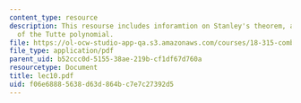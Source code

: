 ```yaml
---
content_type: resource
description: This resourse includes inforamtion on Stanley's theorem, and Two definitions
  of the Tutte polynomial.
file: https://ol-ocw-studio-app-qa.s3.amazonaws.com/courses/18-315-combinatorial-theory-introduction-to-graph-theory-extremal-and-enumerative-combinatorics-spring-2005/f06e68885638d63d864bc7e7c27392d5_lec10.pdf
file_type: application/pdf
parent_uid: b52ccc0d-5155-38ae-219b-cf1df67d760a
resourcetype: Document
title: lec10.pdf
uid: f06e6888-5638-d63d-864b-c7e7c27392d5
---
```

